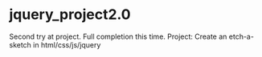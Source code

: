 # jquery_project2.0
Second try at project. Full completion this time. 
Project: Create an etch-a-sketch in html/css/js/jquery
